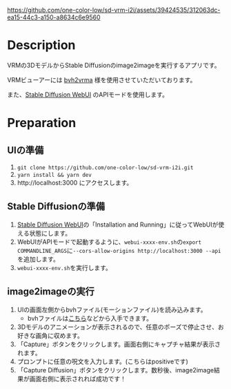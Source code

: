 https://github.com/one-color-low/sd-vrm-i2i/assets/39424535/312063dc-ea15-44c3-a150-a8634c6e9560

# Description
VRMの3DモデルからStable Diffusionのimage2imageを実行するアプリです。

VRMビューアーには [bvh2vrma](https://github.com/vrm-c/bvh2vrma) 様を使用させていただいております。

また、[Stable Diffusion WebUI](https://github.com/AUTOMATIC1111/stable-diffusion-webui) のAPIモードを使用します。

# Preparation
## UIの準備
1. `git clone https://github.com/one-color-low/sd-vrm-i2i.git`
2. `yarn install && yarn dev`
3. http://localhost:3000 にアクセスします。

## Stable Diffusionの準備
1. [Stable Diffusion WebUI](https://github.com/AUTOMATIC1111/stable-diffusion-webui)の「Installation and Running」に従ってWebUIが使える状態にします。
2. WebUIがAPIモードで起動するように、`webui-xxxx-env.sh`の`export COMMANDLINE_ARGS`に`--cors-allow-origins http://localhost:3000 --api`を追加します。
3. `webui-xxxx-env.sh`を実行します。

## image2imageの実行
1. UIの画面左側からbvhファイル(モーションファイル)を読み込みます。
    - bvhファイルは[こちら](http://motion.hahasoha.net/)などから入手できます。
2. 3Dモデルのアニメーションが表示されるので、任意のポーズで停止させ、お好きな画角に収めます。
3. 「Capture」ボタンをクリックします。画面右側にキャプチャ結果が表示されます。
3. プロンプトに任意の呪文を入力します。(こちらはpositiveです)
4. 「Capture Diffusion」ボタンをクリックします。数秒後、image2image結果が画面右側に表示されれば成功です！
